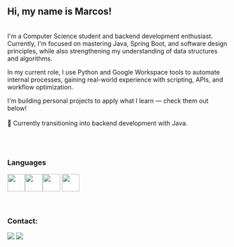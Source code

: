 ## Hi, my name is Marcos!
<br />
I'm a Computer Science student and backend development enthusiast. Currently, I'm focused on mastering Java, Spring Boot, and software design principles, while also strengthening my understanding of data structures and algorithms.

In my current role, I use Python and Google Workspace tools to automate internal processes, gaining real-world experience with scripting, APIs, and workflow optimization.

I'm building personal projects to apply what I learn — check them out below!
<br />
<br />
📍 Currently transitioning into backend development with Java.


  
<br />
<br />

### Languages
 <img src="https://cdn.jsdelivr.net/gh/devicons/devicon@latest/icons/java/java-original-wordmark.svg" width="40" height="40"/><img src="https://cdn.jsdelivr.net/gh/devicons/devicon@latest/icons/python/python-original.svg" width="40" height="40"/><img src="https://cdn.jsdelivr.net/gh/devicons/devicon@latest/icons/cplusplus/cplusplus-original.svg" width="40" height="40"/> <img src="https://cdn.jsdelivr.net/gh/devicons/devicon@latest/icons/rust/rust-original.svg" width="40" height="40" /> 
        
<br />

### Contact:

<div>

<a href = "mailto:jorgede1097@gmail.com"><img src="https://img.shields.io/badge/Gmail-D14836?style=for-the-badge&logo=gmail&logoColor=white" target="_blank"></a>
<a href="https://www.linkedin.com/in/g-marcos/" target="_blank"><img src="https://img.shields.io/badge/-LinkedIn-%230077B5?style=for-the-badge&logo=linkedin&logoColor=white" target="_blank"></a>
</div>
<!--
### Referencias:

<div>

<a href="https://leetcode.com/Coronel-Marc/" target="_blank"><img src="https://img.shields.io/badge/-LeetCode-FFA116?style=for-the-badge&logo=leetcode&logoColor=white" target="_blank"></a>
<a href="https://www.hackerrank.com/profile/jorgede1097" target="_blank"><img src="https://img.shields.io/badge/-Hackerrank-00EA64?style=for-the-badge&logo=hackerrank&logoColor=white" target="_blank"></a>

  
</div>



<div>
<a href="https://github.com/Coronel-Marc">
<img height="180em" src="https://github-readme-stats.vercel.app/api/top-langs/?username=Coronel-Marc&layout=compact&langs_count=7&theme=dracula"/>
<img height="180em" src="https://github-readme-stats.vercel.app/api?username=Coronel-Marc&show_icons=true&theme=dracula&include_all_commits=true&count_private=true"/>
</div>

-->
